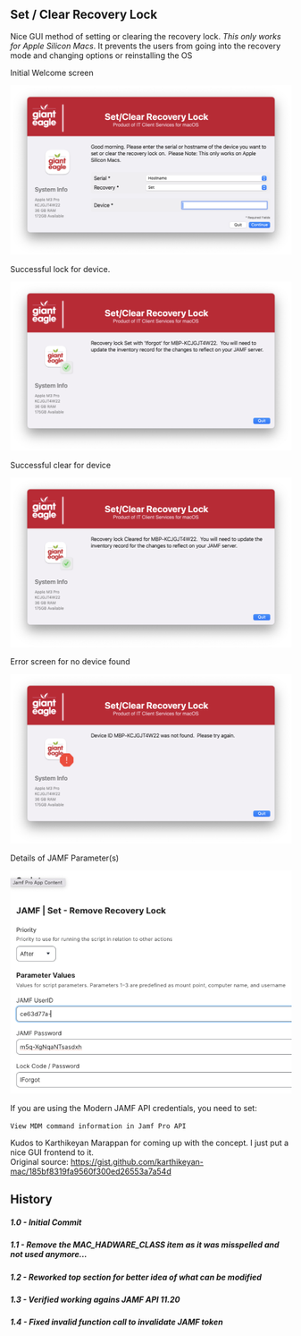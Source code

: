 ## Set / Clear Recovery Lock

Nice GUI method of setting or clearing the recovery lock.  *This only works for Apple Silicon Macs*.  It prevents the users from going into the recovery mode and changing options or reinstalling the OS

Initial Welcome screen

![](./JAMFRecoveryLock_Welcome.png)

Successful lock for device.

![](./JAMFRecoveryLock_Complete_Set.png)

Successful clear for device

![](./JAMFRecoveryLock_Complete_Clear.png)

Error screen for no device found

![](./JAMFRecoveryLock_Failure.png)

Details of JAMF Parameter(s)

![](./JAMFRecoveryLock_Parameters.png)

If you are using the Modern JAMF API credentials, you need to set:

```View MDM command information in Jamf Pro API```

Kudos to Karthikeyan Marappan for coming up with the concept.  I just put a nice GUI frontend to it.  
Original source: https://gist.github.com/karthikeyan-mac/185bf8319fa9560f300ed26553a7a54d

## History ##

##### _1.0 - Initial Commit_
##### _1.1 - Remove the MAC_HADWARE_CLASS item as it was misspelled and not used anymore..._
##### _1.2 - Reworked top section for better idea of what can be modified_
##### _1.3 - Verified working agains JAMF API 11.20_
##### _1.4 - Fixed invalid function call to invalidate JAMF token_
